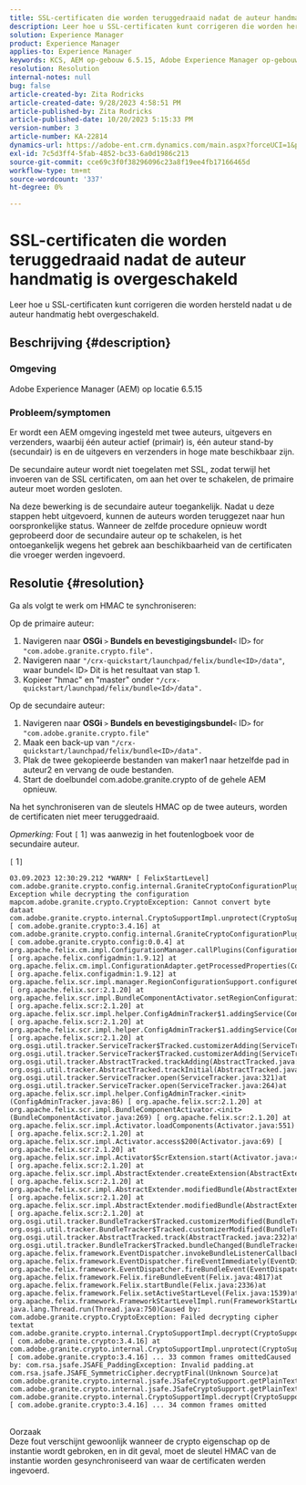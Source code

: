```yaml
---
title: SSL-certificaten die worden teruggedraaid nadat de auteur handmatig is overgeschakeld
description: Leer hoe u SSL-certificaten kunt corrigeren die worden hersteld nadat u de auteur handmatig hebt overgeschakeld.
solution: Experience Manager
product: Experience Manager
applies-to: Experience Manager
keywords: KCS, AEM op-gebouw 6.5.15, Adobe Experience Manager op-gebouw 6.5.15, SSL certificaten, revert, auteur, schakelaar, manueel
resolution: Resolution
internal-notes: null
bug: false
article-created-by: Zita Rodricks
article-created-date: 9/28/2023 4:58:51 PM
article-published-by: Zita Rodricks
article-published-date: 10/20/2023 5:15:33 PM
version-number: 3
article-number: KA-22814
dynamics-url: https://adobe-ent.crm.dynamics.com/main.aspx?forceUCI=1&pagetype=entityrecord&etn=knowledgearticle&id=78335a48-205e-ee11-be6f-6045bd006268
exl-id: 7c5d3ff4-5fab-4852-bc33-6a0d1986c213
source-git-commit: cce69c3f0f38296096c23a8f19ee4fb17166465d
workflow-type: tm+mt
source-wordcount: '337'
ht-degree: 0%

---
```


# SSL-certificaten die worden teruggedraaid nadat de auteur handmatig is overgeschakeld


Leer hoe u SSL-certificaten kunt corrigeren die worden hersteld nadat u de auteur handmatig hebt overgeschakeld.

## Beschrijving {#description}


### Omgeving

Adobe Experience Manager (AEM) op locatie 6.5.15

### Probleem/symptomen

Er wordt een AEM omgeving ingesteld met twee auteurs, uitgevers en verzenders, waarbij één auteur actief (primair) is, één auteur stand-by (secundair) is en de uitgevers en verzenders in hoge mate beschikbaar zijn.

De secundaire auteur wordt niet toegelaten met SSL, zodat terwijl het invoeren van de SSL certificaten, om aan het over te schakelen, de primaire auteur moet worden gesloten.

Na deze bewerking is de secundaire auteur toegankelijk. Nadat u deze stappen hebt uitgevoerd, kunnen de auteurs worden teruggezet naar hun oorspronkelijke status. Wanneer de zelfde procedure opnieuw wordt geprobeerd door de secundaire auteur op te schakelen, is het ontoegankelijk wegens het gebrek aan beschikbaarheid van de certificaten die vroeger werden ingevoerd.










## Resolutie {#resolution}


Ga als volgt te werk om HMAC te synchroniseren:

Op de primaire auteur:

1. Navigeren naar <b>OSGi </b>`>`  <b>Bundels en bevestigingsbundel</b>`<` ID`>`  for `"com.adobe.granite.crypto.file".`
2. Navigeren naar `"/crx-quickstart/launchpad/felix/bundle<ID>/data"`, waar bundel`<` ID`>`  Dit is het resultaat van stap 1.
3. Kopieer &quot;hmac&quot; en &quot;master&quot; onder `"/crx-quickstart/launchpad/felix/bundle<Id>/data".`


Op de secundaire auteur:

1. Navigeren naar <b>OSGi </b>`>`  <b>Bundels en bevestigingsbundel</b>`<` ID`>`  for `"com.adobe.granite.crypto.file"`
2. Maak een back-up van `"/crx-quickstart/launchpad/felix/bundle<ID>/data".`
3. Plak de twee gekopieerde bestanden van maker1 naar hetzelfde pad in auteur2 en vervang de oude bestanden.
4. Start de doelbundel com.adobe.granite.crypto of de gehele AEM opnieuw.


Na het synchroniseren van de sleutels HMAC op de twee auteurs, worden de certificaten niet meer teruggedraaid.

*Opmerking:*
Fout `[` 1`]`  was aanwezig in het foutenlogboek voor de secundaire auteur.

`[` 1`]`




```
03.09.2023 12:30:29.212 *WARN* [ FelixStartLevel]  com.adobe.granite.crypto.config.internal.GraniteCryptoConfigurationPlugin Exception while decrypting the configuration mapcom.adobe.granite.crypto.CryptoException: Cannot convert byte dataat com.adobe.granite.crypto.internal.CryptoSupportImpl.unprotect(CryptoSupportImpl.java:130) [ com.adobe.granite.crypto:3.4.16] at com.adobe.granite.crypto.config.internal.GraniteCryptoConfigurationPlugin.modifyConfiguration(GraniteCryptoConfigurationPlugin.java:57) [ com.adobe.granite.crypto.config:0.0.4] at org.apache.felix.cm.impl.ConfigurationManager.callPlugins(ConfigurationManager.java:912) [ org.apache.felix.configadmin:1.9.12] at org.apache.felix.cm.impl.ConfigurationAdapter.getProcessedProperties(ConfigurationAdapter.java:292) [ org.apache.felix.configadmin:1.9.12] at org.apache.felix.scr.impl.manager.RegionConfigurationSupport.configureComponentHolder(RegionConfigurationSupport.java:228) [ org.apache.felix.scr:2.1.20] at org.apache.felix.scr.impl.BundleComponentActivator.setRegionConfigurationSupport(BundleComponentActivator.java:785) [ org.apache.felix.scr:2.1.20] at org.apache.felix.scr.impl.helper.ConfigAdminTracker$1.addingService(ConfigAdminTracker.java:69) [ org.apache.felix.scr:2.1.20] at org.apache.felix.scr.impl.helper.ConfigAdminTracker$1.addingService(ConfigAdminTracker.java:41) [ org.apache.felix.scr:2.1.20] at org.osgi.util.tracker.ServiceTracker$Tracked.customizerAdding(ServiceTracker.java:943)at org.osgi.util.tracker.ServiceTracker$Tracked.customizerAdding(ServiceTracker.java:871)at org.osgi.util.tracker.AbstractTracked.trackAdding(AbstractTracked.java:256)at org.osgi.util.tracker.AbstractTracked.trackInitial(AbstractTracked.java:183)at org.osgi.util.tracker.ServiceTracker.open(ServiceTracker.java:321)at org.osgi.util.tracker.ServiceTracker.open(ServiceTracker.java:264)at org.apache.felix.scr.impl.helper.ConfigAdminTracker.<init>(ConfigAdminTracker.java:86) [ org.apache.felix.scr:2.1.20] at org.apache.felix.scr.impl.BundleComponentActivator.<init>(BundleComponentActivator.java:269) [ org.apache.felix.scr:2.1.20] at org.apache.felix.scr.impl.Activator.loadComponents(Activator.java:551) [ org.apache.felix.scr:2.1.20] at org.apache.felix.scr.impl.Activator.access$200(Activator.java:69) [ org.apache.felix.scr:2.1.20] at org.apache.felix.scr.impl.Activator$ScrExtension.start(Activator.java:424) [ org.apache.felix.scr:2.1.20] at org.apache.felix.scr.impl.AbstractExtender.createExtension(AbstractExtender.java:196) [ org.apache.felix.scr:2.1.20] at org.apache.felix.scr.impl.AbstractExtender.modifiedBundle(AbstractExtender.java:169) [ org.apache.felix.scr:2.1.20] at org.apache.felix.scr.impl.AbstractExtender.modifiedBundle(AbstractExtender.java:49) [ org.apache.felix.scr:2.1.20] at org.osgi.util.tracker.BundleTracker$Tracked.customizerModified(BundleTracker.java:488)at org.osgi.util.tracker.BundleTracker$Tracked.customizerModified(BundleTracker.java:420)at org.osgi.util.tracker.AbstractTracked.track(AbstractTracked.java:232)at org.osgi.util.tracker.BundleTracker$Tracked.bundleChanged(BundleTracker.java:450)at org.apache.felix.framework.EventDispatcher.invokeBundleListenerCallback(EventDispatcher.java:915)at org.apache.felix.framework.EventDispatcher.fireEventImmediately(EventDispatcher.java:834)at org.apache.felix.framework.EventDispatcher.fireBundleEvent(EventDispatcher.java:516)at org.apache.felix.framework.Felix.fireBundleEvent(Felix.java:4817)at org.apache.felix.framework.Felix.startBundle(Felix.java:2336)at org.apache.felix.framework.Felix.setActiveStartLevel(Felix.java:1539)at org.apache.felix.framework.FrameworkStartLevelImpl.run(FrameworkStartLevelImpl.java:308)at java.lang.Thread.run(Thread.java:750)Caused by: com.adobe.granite.crypto.CryptoException: Failed decrypting cipher textat com.adobe.granite.crypto.internal.CryptoSupportImpl.decrypt(CryptoSupportImpl.java:66) [ com.adobe.granite.crypto:3.4.16] at com.adobe.granite.crypto.internal.CryptoSupportImpl.unprotect(CryptoSupportImpl.java:127) [ com.adobe.granite.crypto:3.4.16] ... 33 common frames omittedCaused by: com.rsa.jsafe.JSAFE_PaddingException: Invalid padding.at com.rsa.jsafe.JSAFE_SymmetricCipher.decryptFinal(Unknown Source)at com.adobe.granite.crypto.internal.jsafe.JSafeCryptoSupport.getPlainText(JSafeCryptoSupport.java:267)at com.adobe.granite.crypto.internal.jsafe.JSafeCryptoSupport.getPlainText(JSafeCryptoSupport.java:249)at com.adobe.granite.crypto.internal.CryptoSupportImpl.decrypt(CryptoSupportImpl.java:64) [ com.adobe.granite.crypto:3.4.16] ... 34 common frames omitted
```



<br>Oorzaak<br>
Deze fout verschijnt gewoonlijk wanneer de crypto eigenschap op de instantie wordt gebroken, en in dit geval, moet de sleutel HMAC van de instantie worden gesynchroniseerd van waar de certificaten werden ingevoerd.
